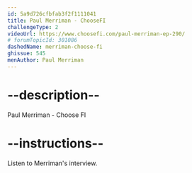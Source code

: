 ```yaml
---
id: 5a9d726cfbfab3f2f1111041
title: Paul Merriman - ChooseFI
challengeType: 2
videoUrl: https://www.choosefi.com/paul-merriman-ep-290/
# forumTopicId: 301086
dashedName: merriman-choose-fi
ghissue: 545
menAuthor: Paul Merriman
---
```


# --description--

Paul Merriman - Choose FI

# --instructions--

Listen to Merriman's interview.